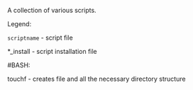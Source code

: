 A collection of various scripts.

Legend:

`scriptname` - script file

*_install - script installation file

#BASH:

touchf - creates file and all the necessary directory structure
